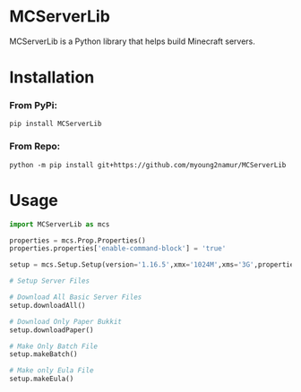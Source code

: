 MCServerLib
===========

MCServerLib is a Python library that helps build Minecraft servers.

# Installation

### From PyPi:

`pip install MCServerLib`


### From Repo:

`python -m pip install git+https://github.com/myoung2namur/MCServerLib`

# Usage

```py
import MCServerLib as mcs

properties = mcs.Prop.Properties()
properties.properties['enable-command-block'] = 'true'

setup = mcs.Setup.Setup(version='1.16.5',xmx='1024M',xms='3G',properties=properties)

# Setup Server Files

# Download All Basic Server Files
setup.downloadAll() 

# Download Only Paper Bukkit
setup.downloadPaper()

# Make Only Batch File
setup.makeBatch()

# Make only Eula File
setup.makeEula()